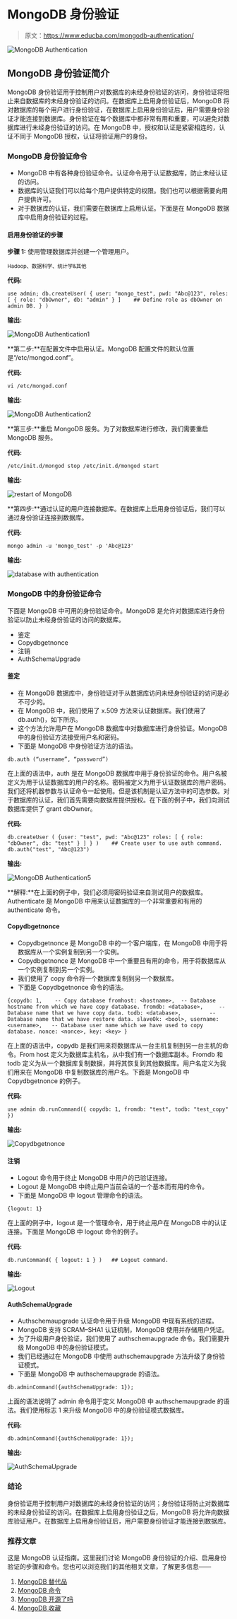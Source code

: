 # MongoDB 身份验证

> 原文：<https://www.educba.com/mongodb-authentication/>

![MongoDB Authentication](img/5d0e2bcd33bd559a0e5eada34ec87f63.png)



## MongoDB 身份验证简介

MongoDB 身份验证用于控制用户对数据库的未经身份验证的访问，身份验证将阻止来自数据库的未经身份验证的访问。在数据库上启用身份验证后，MongoDB 将对数据库的每个用户进行身份验证，在数据库上启用身份验证后，用户需要身份验证才能连接到数据库。身份验证在每个数据库中都非常有用和重要，可以避免对数据库进行未经身份验证的访问。在 MongoDB 中，授权和认证是紧密相连的，认证不同于 MongoDB 授权，认证将验证用户的身份。

### MongoDB 身份验证命令

*   MongoDB 中有各种身份验证命令。认证命令用于认证数据库，防止未经认证的访问。
*   数据库的认证我们可以给每个用户提供特定的权限。我们也可以根据需要向用户提供许可。
*   对于数据库的认证，我们需要在数据库上启用认证。下面是在 MongoDB 数据库中启用身份验证的过程。

#### 启用身份验证的步骤

**步骤 1:** 使用管理数据库并创建一个管理用户。

<small>Hadoop、数据科学、统计学&其他</small>

**代码:**

`use admin;
db.createUser(
{
user: "mongo_test",
pwd: "Abc@123",
roles: [ { role: "dbOwner", db: "admin" } ]    ## Define role as dbOwner on admin DB.
}
)`

**输出:**

![MongoDB Authentication1](img/d332b273a885cc19cfeabcba281b443f.png)



**第二步:**在配置文件中启用认证。MongoDB 配置文件的默认位置是“/etc/mongod.conf”。

**代码:**

`vi /etc/mongod.conf`

**输出:**

![MongoDB Authentication2](img/ee6808672ddcf19bf4948a2a617e0afb.png)



**第三步:**重启 MongoDB 服务。为了对数据库进行修改，我们需要重启 MongoDB 服务。

**代码:**

`/etc/init.d/mongod stop
/etc/init.d/mongod start`

**输出:**

![restart of MongoDB](img/006d881f224aaa76102c3490cf7c2bc2.png)



**第四步:**通过认证的用户连接数据库。在数据库上启用身份验证后，我们可以通过身份验证连接到数据库。

**代码:**

`mongo admin -u 'mongo_test' -p 'Abc@123'`

**输出:**

![database with authentication](img/0d425b11bfd4810035fc12cd6e559ace.png)



### MongoDB 中的身份验证命令

下面是 MongoDB 中可用的身份验证命令。MongoDB 是允许对数据库进行身份验证以防止未经身份验证的访问的数据库。

*   鉴定
*   Copydbgetnonce
*   注销
*   AuthSchemaUpgrade

#### 鉴定

*   在 MongoDB 数据库中，身份验证对于从数据库访问未经身份验证的访问是必不可少的。
*   在 MongoDB 中，我们使用了 x.509 方法来认证数据库。我们使用了 db.auth()，如下所示。
*   这个方法允许用户在 MongoDB 数据库中对数据库进行身份验证。MongoDB 中的身份验证方法接受用户名和密码。
*   下面是 MongoDB 中身份验证方法的语法。

`db.auth (“username”, “password”)`

在上面的语法中，auth 是在 MongoDB 数据库中用于身份验证的命令。用户名被定义为用于认证数据库的用户的名称。密码被定义为用于认证数据库的用户密码。我们还将机器参数与认证命令一起使用。但是该机制是认证方法中的可选参数。对于数据库的认证，我们首先需要向数据库提供授权。在下面的例子中，我们向测试数据库提供了 grant dbOwner。

**代码:**

`db.createUser ( {user: "test", pwd: "Abc@123" roles: [ { role: "dbOwner", db: "test" } ] } )    ## Create user to use auth command.
db.auth("test", "Abc@123")`

**输出:**

![MongoDB Authentication5](img/17144f200e07f8076646c116e7943705.png)



**解释:**在上面的例子中，我们必须用密码验证来自测试用户的数据库。Authenticate 是 MongoDB 中用来认证数据库的一个非常重要和有用的 authenticate 命令。

#### Copydbgetnonce

*   Copydbgetnonce 是 MongoDB 中的一个客户端库，在 MongoDB 中用于将数据库从一个实例复制到另一个实例。
*   Copydbgetnonce 是 MongoDB 中一个重要且有用的命令，用于将数据库从一个实例复制到另一个实例。
*   我们使用了 copy 命令将一个数据库复制到另一个数据库。
*   下面是 Copydbgetnonce 命令的语法。

`{copydb: 1,    -- Copy database
fromhost: <hostname>,  -- Database hostname from which we have copy database.
fromdb: <database>,     -- Database name that we have copy data.
todb: <database>,         -- Database name that we have restore data.
slaveOk: <bool>,
username: <username>,   -- Database user name which we have used to copy database.
nonce: <nonce>,
key: <key> }`

在上面的语法中，copydb 是我们用来将数据库从一台主机复制到另一台主机的命令。From host 定义为数据库主机名，从中我们有一个数据库副本。Fromdb 和 todb 定义为从一个数据库复制数据，并将其恢复到其他数据库。用户名定义为我们用来在 MongoDB 中复制数据库的用户名。下面是 MongoDB 中 Copydbgetnonce 的例子。

**代码:**

`use admin
db.runCommand({
copydb: 1,
fromdb: "test",
todb: "test_copy"
})`

**输出:**

![Copydbgetnonce](img/035a031a5961426d493ada397efdd60f.png)



#### 注销

*   Logout 命令用于终止 MongoDB 中用户的已验证连接。
*   Logout 是 MongoDB 中终止用户当前会话的一个基本而有用的命令。
*   下面是 MongoDB 中 logout 管理命令的语法。

`{logout: 1}`

在上面的例子中，logout 是一个管理命令，用于终止用户在 MongoDB 中的认证连接。下面是 MongoDB 中 logout 命令的例子。

**代码:**

`db.runCommand( { logout: 1 } )   ## Logout command.`

**输出:**

![Logout](img/f2c488ac0534f9a5e4487c94fccba13f.png)



#### AuthSchemaUpgrade

*   Authschemaupgrade 认证命令用于升级 MongoDB 中现有系统的进程。
*   MongoDB 支持 SCRAM–SHA1 认证机制，MongoDB 使用并存储用户凭证。
*   为了升级用户身份验证，我们使用了 authschemaupgrade 命令。我们需要升级 MongoDB 中的身份验证模式。
*   我们已经通过在 MongoDB 中使用 authschemaupgrade 方法升级了身份验证模式。
*   下面是 MongoDB 中 authschemaupgrade 的语法。

`db.adminCommand({authSchemaUpgrade: 1});`

上面的语法说明了 admin 命令用于定义 MongoDB 中 authschemaupgrade 的语法。我们使用标志 1 来升级 MongoDB 中的身份验证模式数据库。

**代码:**

`db.adminCommand({authSchemaUpgrade: 1});`

**输出:**

![AuthSchemaUpgrade](img/292bea84b9afc43d2fda353d0457d431.png)



### 结论

身份验证用于控制用户对数据库的未经身份验证的访问；身份验证将防止对数据库的未经身份验证的访问。在数据库上启用身份验证之后，MongoDB 将允许向数据库验证用户。在数据库上启用身份验证后，用户需要身份验证才能连接到数据库。

### 推荐文章

这是 MongoDB 认证指南。这里我们讨论 MongoDB 身份验证的介绍、启用身份验证的步骤和命令。您也可以浏览我们的其他相关文章，了解更多信息——

1.  [MongoDB 替代品](https://www.educba.com/mongodb-alternatives/)
2.  [MongoDB 命令](https://www.educba.com/mongodb-commands/)
3.  [MongoDB 开源了吗](https://www.educba.com/mongodb-open-source/)
4.  [MongoDB 收藏](https://www.educba.com/mongodb-collection/)





